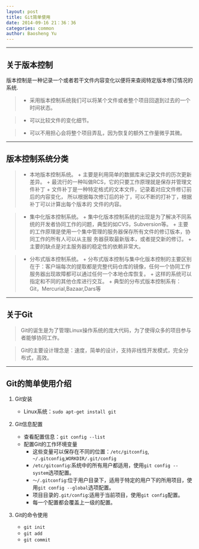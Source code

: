 ```yaml
---
layout: post
title: Git简单使用
date: 2014-09-16 21：36：36
categories: common
author: Baosheng Yu
---
```




-------------------------------

## 关于版本控制

版本控制是一种记录一个或者若干文件内容变化以便将来查阅特定版本修订情况的系统.

>   + 采用版本控制系统我们可以将某个文件或者整个项目回退到过去的一个时间状态。

>   + 可以比较文件的变化细节。

>   + 可以不用担心会将整个项目弄乱，因为恢复的额外工作量微乎其微。

--------------------------------

## 版本控制系统分类

>  + 本地版本控制系统。
      + 主要是利用简单的数据库来记录文件的历次更新差异。
      + 最流行的一种叫做RCS，它的只要工作原理就是保存并管理文件补丁
      + 文件补丁是一种特定格式的文本文件，记录着对应文件修订前后的内容变化，
      	所以根据每次修订后的补丁，可以不断的打补丁，根据补丁可以计算出每个版本的
	文件的内容。

>   + 集中化版本控制系统。 
      + 集中化版本控制系统的出现是为了解决不同系统的开发者协同工作的问题，典型的如CVS，Subversion等。
      + 主要的工作原理是使用一个集中管理的服务器保存所有文件的修订版本，协同工作的所有人可以从主服
      	务器获取最新版本，或者提交新的修订。
      + 主要的缺点是对主服务器的稳定性的依赖非常大。

>   + 分布式版本控制系统。
      + 分布式版本控制与集中化版本控制的主要区别在于：客户端每次的提取都是完整代码仓库的镜像，任何一个协同工作
	服务器出现故障都可以通过任何一个本地仓库恢复。
      + 这样的系统可以指定和不同的其他仓库进行交互。
      + 典型的分布式版本控制系有：Git，Mercurial,Bazaar,Dars等

------------------------------

## 关于Git

> Git的诞生是为了管理Linux操作系统的庞大代码，为了使得众多的项目参与者能够协同工作。

> Git的主要设计理念是：速度，简单的设计，支持非线性开发模式，完全分布式，高效。

--------------------------------

##  Git的简单使用介绍

1. Git安装
   + Linux系统：`sudo apt-get install git`

2. Git信息配置
   + 查看配置信息：`git config --list`
   + 配置Git的工作环境变量
     + 这些变量可以保存在不同的位置：`/etc/gitconfig`, `~/.gitconfig`,`WORKDIR/.git/config`
     + `/etc/gitconfig`:系统中的所有用户都适用，使用`git config --system`选项配置。
     + `～/.gitconfig`:位于用户目录下，适用于特定的用户下的所用项目，使用`git config --global`选项配置。
     + 项目目录的`.git/config`:适用于当前项目，使用`git config`配置。
     + 每一个配置都会覆盖上一级的配置。

3. Git的命令使用
   
   + `git init`
   + `git add`
   + `git commit`
	
